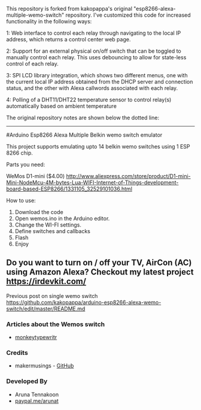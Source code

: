 This repository is forked from kakopappa's original "esp8266-alexa-multiple-wemo-switch" repository. 
I've customized this code for increased functionality in the following ways:

  1: Web interface to control each relay through navigating to the local IP address, which returns a control center web page.
  
  2: Support for an external physical on/off switch that can be toggled to manually control each relay. This uses debouncing to allow for state-less control of each relay.
  
  3: SPI LCD library integration, which shows two different menus, one with the current local IP address obtained from the DHCP server and connection status, and the other with Alexa callwords associated with each relay.
  
  4: Polling of a DHT11/DHT22 temperature sensor to control relay(s) automatically based on ambient temperature 
  
  The original repository notes are shown below the dotted line:

-------------------------------------------------------------
#Arduino Esp8266 Alexa Multiple Belkin wemo switch emulator

This project supports emulating upto 14 belkin wemo switches using 1 ESP 8266  chip.

Parts you need:

WeMos D1-mini ($4.00)  http://www.aliexpress.com/store/product/D1-mini-Mini-NodeMcu-4M-bytes-Lua-WIFI-Internet-of-Things-development-board-based-ESP8266/1331105_32529101036.html

How to use:

1. Download the code
2. Open wemos.ino in the Arduino editor.
2. Change the WI-FI settings. 
3. Define switches and callbacks
3. Flash 
4. Enjoy

## Do you want to turn on / off your TV, AirCon (AC) using Amazon Alexa? Checkout my latest project https://irdevkit.com/

Previous post on single wemo switch
https://github.com/kakopappa/arduino-esp8266-alexa-wemo-switch/edit/master/README.md


### Articles about the Wemos switch
* [monkeytypewritr](https://medium.com/@monkeytypewritr/amazon-echo-esp8266-iot-a42076daafa5#.oc4od1xa0)


### Credits

- makermusings - [GitHub](https://github.com/makermusings/fauxmo)

### Developed By

* Aruna Tennakoon
 * [paypal.me/arunat](http://paypal.me/arunat)
